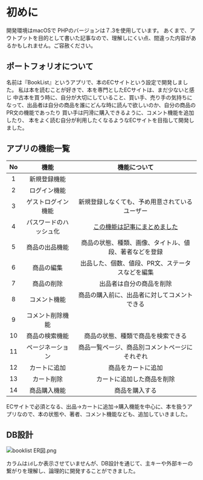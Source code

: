 # 初めに
開発環境はmacOSで
PHPのバージョンは７.3を使用しています。
あくまで、アウトプットを目的として書いた記事なので、理解しにくい点、間違った内容があるかもしれません。ご容赦ください。

## ポートフォリオについて
名前は『BookList』というアプリで、本のECサイトという設定で開発しました。
私は本を読むことが好きで、本を専門としたECサイトは、まだ少ないと感じ
中古本を買う時に、自分が大切にしていること、買い手、売り手の気持ちになって、出品者は自分の商品を誰にどんな時に読んで欲しいのか、自分の商品のPR文の機能であったり
買い手は円滑に購入できるように、コメント機能を追加したり、
本をよく読む自分が利用したくなるようなECサイトを目指して開発しました。


## アプリの機能一覧

|No|機能|機能について|
|:---:|:---:|:--:|
|1|新規登録機能||
|2|ログイン機能||
|3|ゲストログイン機能|新規登録しなくても、予め用意されているユーザー|
|4|パスワードのハッシュ化|[この機能は記事にまとめました](https://qiita.com/tom111/items/e2c4b7572814f921dddb)|
|5|商品の出品機能|商品の状態、種類、画像、タイトル、値段、著者などを登録|
|6|商品の編集|出品した、個数、値段、PR文、ステータスなどを編集|
|7|商品の削除|出品者は自分の商品を削除|
|8|コメント機能|商品の購入前に、出品者に対してコメントできる|
|9|コメント削除機能||
|10|商品の検索機能|商品の状態、種類で商品を検索できる|
|11|ページネーション|商品一覧ページ、商品別コメントページにそれぞれ|
|12|カートに追加|商品をカートに追加|
|13|カート削除|カートに追加した商品を削除|
|14|商品購入機能|商品を購入する|


ECサイトで必須となる、出品->カートに追加->購入機能を中心に、本を扱うアプリなので、本の状態や、著者、コメント機能なども、追加していきました。

## DB設計
![booklist ER図.png](https://qiita-image-store.s3.ap-northeast-1.amazonaws.com/0/527269/761dac9a-cc72-d96b-b0a6-24dc1e91ba90.png)

カラムは```id```しか表示させていませんが、DB設計を通じて、主キーや外部キーの繋がりを理解し、論理的に開発することができました。
